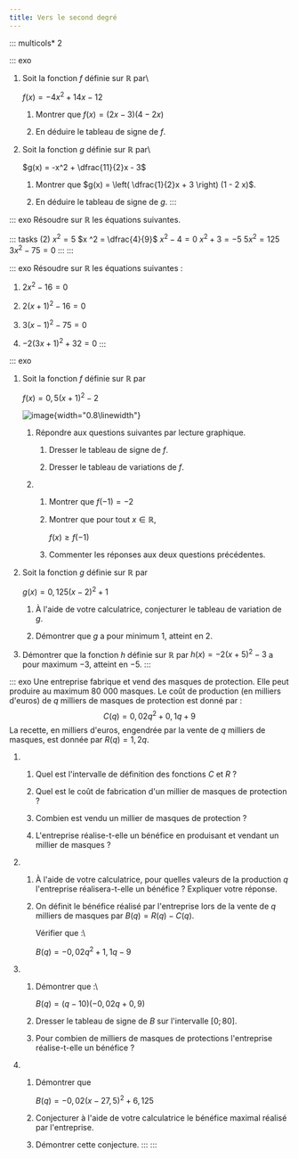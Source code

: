 ```yaml
---
title: Vers le second degré
---
```


::: multicols*
2

::: exo
1.  Soit la fonction $f$ définie sur $\mathbb{R}$ par\

    $f(x) = -4x^2 + 14x - 12$

    1.  Montrer que $f(x) = (2x - 3)(4 - 2x)$

    2.  En déduire le tableau de signe de $f$.

2.  Soit la fonction $g$ définie sur $\mathbb{R}$ par\

    $g(x) = -x^2 + \dfrac{11}{2}x - 3$

    1.  Montrer que $g(x) = \left( \dfrac{1}{2}x + 3 \right) (1 - 2 x)$.

    2.  En déduire le tableau de signe de $g$.
:::

::: exo
Résoudre sur $\mathbb{R}$ les équations suivantes.

::: tasks
\(2\) $x^2 = 5$ $x ^2 = \dfrac{4}{9}$ $x^2 - 4 = 0$ $x^2 + 3 = -5$
$5x^2 = 125$ $3x^2 - 75 = 0$
:::
:::

::: exo
Résoudre sur $\mathbb{R}$ les équations suivantes :

1.  $2x^2 - 16 = 0$

2.  $2(x + 1)^2 - 16 = 0$

3.  $3(x - 1)^2 - 75 = 0$

4.  $-2(3x + 1)^2 + 32 = 0$
:::

::: exo
1.  Soit la fonction $f$ définie sur $\mathbb{R}$ par

    $f(x) = 0,5(x + 1)^2 - 2$

    ![image](./f.png){width="0.8\\linewidth"}

    1.  Répondre aux questions suivantes par lecture graphique.

        1.  Dresser le tableau de signe de $f$.

        2.  Dresser le tableau de variations de $f$.

    2.  1.  Montrer que $f(-1) = -2$

        2.  Montrer que pour tout $x\in \mathbb{R}$,

            $f(x) \geq f(-1)$

        3.  Commenter les réponses aux deux questions précédentes.

2.  Soit la fonction $g$ définie sur $\mathbb{R}$ par

    $g(x) = 0,125(x - 2)^{2} + 1$

    1.  À l'aide de votre calculatrice, conjecturer le tableau de
        variation de $g$.

    2.  Démontrer que $g$ a pour minimum $1$, atteint en $2$.

3.  Démontrer que la fonction $h$ définie sur $\mathbb{R}$ par
    $h(x) = -2(x + 5)^2 - 3$ a pour maximum $-3$, atteint en $-5$.
:::

::: exo
Une entreprise fabrique et vend des masques de protection. Elle peut
produire au maximum 80 000 masques. Le coût de production (en milliers
d'euros) de $q$ milliers de masques de protection est donné par :
$$C(q) = 0,02q^2 + 0,1q + 9$$ La recette, en milliers d'euros, engendrée
par la vente de $q$ milliers de masques, est donnée par $R(q) = 1,2q$.

1.  1.  Quel est l'intervalle de définition des fonctions $C$ et $R$ ?

    2.  Quel est le coût de fabrication d'un millier de masques de
        protection ?

    3.  Combien est vendu un millier de masques de protection ?

    4.  L'entreprise réalise-t-elle un bénéfice en produisant et vendant
        un millier de masques ?

2.  1.  À l'aide de votre calculatrice, pour quelles valeurs de la
        production $q$ l'entreprise réalisera-t-elle un bénéfice ?
        Expliquer votre réponse.

    2.  On définit le bénéfice réalisé par l'entreprise lors de la vente
        de $q$ milliers de masques par $B(q) = R(q) - C(q)$.

        Vérifier que :\

        $B(q) = -0,02q^2 + 1,1q - 9$

3.  1.  Démontrer que :\

        $B(q) = (q - 10)(-0,02q + 0,9)$

    2.  Dresser le tableau de signe de $B$ sur l'intervalle $[0 ; 80]$.

    3.  Pour combien de milliers de masques de protections l'entreprise
        réalise-t-elle un bénéfice ?

4.  1.  Démontrer que

        $B(q) = -0,02(x - 27,5)^2 + 6,125$

    2.  Conjecturer à l'aide de votre calculatrice le bénéfice maximal
        réalisé par l'entreprise.

    3.  Démontrer cette conjecture.
:::
:::
